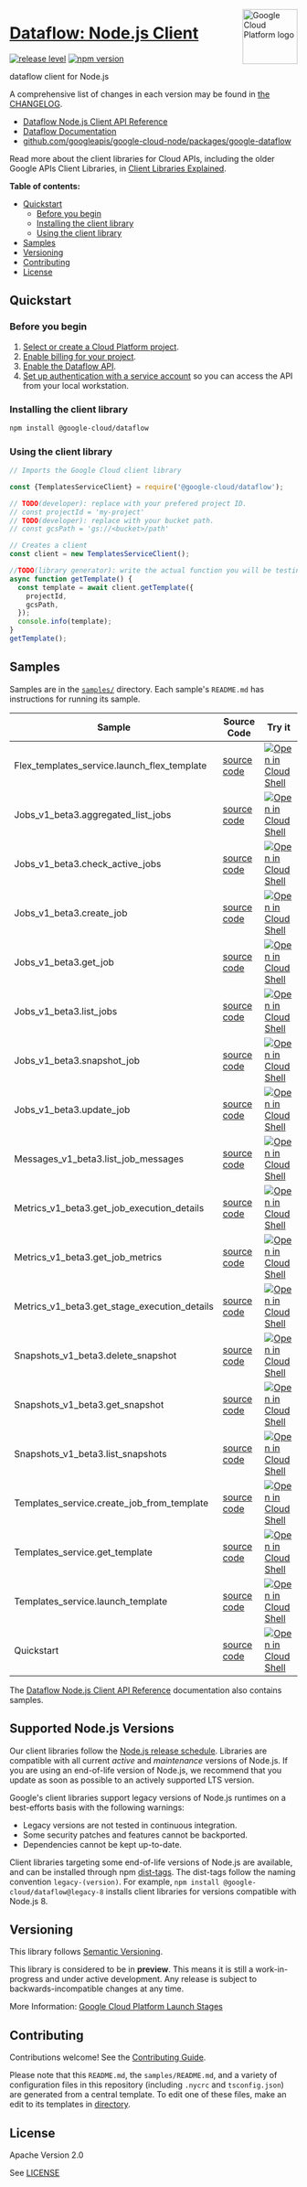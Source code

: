 [//]: # "This README.md file is auto-generated, all changes to this file will be lost."
[//]: # "To regenerate it, use `python -m synthtool`."
<img src="https://avatars2.githubusercontent.com/u/2810941?v=3&s=96" alt="Google Cloud Platform logo" title="Google Cloud Platform" align="right" height="96" width="96"/>

# [Dataflow: Node.js Client](https://github.com/googleapis/google-cloud-node/tree/main/packages/google-dataflow)

[![release level](https://img.shields.io/badge/release%20level-preview-yellow.svg?style=flat)](https://cloud.google.com/terms/launch-stages)
[![npm version](https://img.shields.io/npm/v/@google-cloud/dataflow.svg)](https://www.npmjs.org/package/@google-cloud/dataflow)




dataflow client for Node.js


A comprehensive list of changes in each version may be found in
[the CHANGELOG](https://github.com/googleapis/google-cloud-node/tree/main/packages/google-dataflow/CHANGELOG.md).

* [Dataflow Node.js Client API Reference][client-docs]
* [Dataflow Documentation][product-docs]
* [github.com/googleapis/google-cloud-node/packages/google-dataflow](https://github.com/googleapis/google-cloud-node/tree/main/packages/google-dataflow)

Read more about the client libraries for Cloud APIs, including the older
Google APIs Client Libraries, in [Client Libraries Explained][explained].

[explained]: https://cloud.google.com/apis/docs/client-libraries-explained

**Table of contents:**


* [Quickstart](#quickstart)
  * [Before you begin](#before-you-begin)
  * [Installing the client library](#installing-the-client-library)
  * [Using the client library](#using-the-client-library)
* [Samples](#samples)
* [Versioning](#versioning)
* [Contributing](#contributing)
* [License](#license)

## Quickstart

### Before you begin

1.  [Select or create a Cloud Platform project][projects].
1.  [Enable billing for your project][billing].
1.  [Enable the Dataflow API][enable_api].
1.  [Set up authentication with a service account][auth] so you can access the
    API from your local workstation.

### Installing the client library

```bash
npm install @google-cloud/dataflow
```


### Using the client library

```javascript
// Imports the Google Cloud client library

const {TemplatesServiceClient} = require('@google-cloud/dataflow');

// TODO(developer): replace with your prefered project ID.
// const projectId = 'my-project'
// TODO(developer): replace with your bucket path.
// const gcsPath = 'gs://<bucket>/path'

// Creates a client
const client = new TemplatesServiceClient();

//TODO(library generator): write the actual function you will be testing
async function getTemplate() {
  const template = await client.getTemplate({
    projectId,
    gcsPath,
  });
  console.info(template);
}
getTemplate();

```



## Samples

Samples are in the [`samples/`](https://github.com/googleapis/google-cloud-node/tree/main/packages/google-dataflow/samples) directory. Each sample's `README.md` has instructions for running its sample.

| Sample                      | Source Code                       | Try it |
| --------------------------- | --------------------------------- | ------ |
| Flex_templates_service.launch_flex_template | [source code](https://github.com/googleapis/google-cloud-node/blob/main/packages/google-dataflow/samples/generated/v1beta3/flex_templates_service.launch_flex_template.js) | [![Open in Cloud Shell][shell_img]](https://console.cloud.google.com/cloudshell/open?git_repo=https://github.com/googleapis/google-cloud-node&page=editor&open_in_editor=packages/google-dataflow/samples/generated/v1beta3/flex_templates_service.launch_flex_template.js,packages/google-dataflow/samples/README.md) |
| Jobs_v1_beta3.aggregated_list_jobs | [source code](https://github.com/googleapis/google-cloud-node/blob/main/packages/google-dataflow/samples/generated/v1beta3/jobs_v1_beta3.aggregated_list_jobs.js) | [![Open in Cloud Shell][shell_img]](https://console.cloud.google.com/cloudshell/open?git_repo=https://github.com/googleapis/google-cloud-node&page=editor&open_in_editor=packages/google-dataflow/samples/generated/v1beta3/jobs_v1_beta3.aggregated_list_jobs.js,packages/google-dataflow/samples/README.md) |
| Jobs_v1_beta3.check_active_jobs | [source code](https://github.com/googleapis/google-cloud-node/blob/main/packages/google-dataflow/samples/generated/v1beta3/jobs_v1_beta3.check_active_jobs.js) | [![Open in Cloud Shell][shell_img]](https://console.cloud.google.com/cloudshell/open?git_repo=https://github.com/googleapis/google-cloud-node&page=editor&open_in_editor=packages/google-dataflow/samples/generated/v1beta3/jobs_v1_beta3.check_active_jobs.js,packages/google-dataflow/samples/README.md) |
| Jobs_v1_beta3.create_job | [source code](https://github.com/googleapis/google-cloud-node/blob/main/packages/google-dataflow/samples/generated/v1beta3/jobs_v1_beta3.create_job.js) | [![Open in Cloud Shell][shell_img]](https://console.cloud.google.com/cloudshell/open?git_repo=https://github.com/googleapis/google-cloud-node&page=editor&open_in_editor=packages/google-dataflow/samples/generated/v1beta3/jobs_v1_beta3.create_job.js,packages/google-dataflow/samples/README.md) |
| Jobs_v1_beta3.get_job | [source code](https://github.com/googleapis/google-cloud-node/blob/main/packages/google-dataflow/samples/generated/v1beta3/jobs_v1_beta3.get_job.js) | [![Open in Cloud Shell][shell_img]](https://console.cloud.google.com/cloudshell/open?git_repo=https://github.com/googleapis/google-cloud-node&page=editor&open_in_editor=packages/google-dataflow/samples/generated/v1beta3/jobs_v1_beta3.get_job.js,packages/google-dataflow/samples/README.md) |
| Jobs_v1_beta3.list_jobs | [source code](https://github.com/googleapis/google-cloud-node/blob/main/packages/google-dataflow/samples/generated/v1beta3/jobs_v1_beta3.list_jobs.js) | [![Open in Cloud Shell][shell_img]](https://console.cloud.google.com/cloudshell/open?git_repo=https://github.com/googleapis/google-cloud-node&page=editor&open_in_editor=packages/google-dataflow/samples/generated/v1beta3/jobs_v1_beta3.list_jobs.js,packages/google-dataflow/samples/README.md) |
| Jobs_v1_beta3.snapshot_job | [source code](https://github.com/googleapis/google-cloud-node/blob/main/packages/google-dataflow/samples/generated/v1beta3/jobs_v1_beta3.snapshot_job.js) | [![Open in Cloud Shell][shell_img]](https://console.cloud.google.com/cloudshell/open?git_repo=https://github.com/googleapis/google-cloud-node&page=editor&open_in_editor=packages/google-dataflow/samples/generated/v1beta3/jobs_v1_beta3.snapshot_job.js,packages/google-dataflow/samples/README.md) |
| Jobs_v1_beta3.update_job | [source code](https://github.com/googleapis/google-cloud-node/blob/main/packages/google-dataflow/samples/generated/v1beta3/jobs_v1_beta3.update_job.js) | [![Open in Cloud Shell][shell_img]](https://console.cloud.google.com/cloudshell/open?git_repo=https://github.com/googleapis/google-cloud-node&page=editor&open_in_editor=packages/google-dataflow/samples/generated/v1beta3/jobs_v1_beta3.update_job.js,packages/google-dataflow/samples/README.md) |
| Messages_v1_beta3.list_job_messages | [source code](https://github.com/googleapis/google-cloud-node/blob/main/packages/google-dataflow/samples/generated/v1beta3/messages_v1_beta3.list_job_messages.js) | [![Open in Cloud Shell][shell_img]](https://console.cloud.google.com/cloudshell/open?git_repo=https://github.com/googleapis/google-cloud-node&page=editor&open_in_editor=packages/google-dataflow/samples/generated/v1beta3/messages_v1_beta3.list_job_messages.js,packages/google-dataflow/samples/README.md) |
| Metrics_v1_beta3.get_job_execution_details | [source code](https://github.com/googleapis/google-cloud-node/blob/main/packages/google-dataflow/samples/generated/v1beta3/metrics_v1_beta3.get_job_execution_details.js) | [![Open in Cloud Shell][shell_img]](https://console.cloud.google.com/cloudshell/open?git_repo=https://github.com/googleapis/google-cloud-node&page=editor&open_in_editor=packages/google-dataflow/samples/generated/v1beta3/metrics_v1_beta3.get_job_execution_details.js,packages/google-dataflow/samples/README.md) |
| Metrics_v1_beta3.get_job_metrics | [source code](https://github.com/googleapis/google-cloud-node/blob/main/packages/google-dataflow/samples/generated/v1beta3/metrics_v1_beta3.get_job_metrics.js) | [![Open in Cloud Shell][shell_img]](https://console.cloud.google.com/cloudshell/open?git_repo=https://github.com/googleapis/google-cloud-node&page=editor&open_in_editor=packages/google-dataflow/samples/generated/v1beta3/metrics_v1_beta3.get_job_metrics.js,packages/google-dataflow/samples/README.md) |
| Metrics_v1_beta3.get_stage_execution_details | [source code](https://github.com/googleapis/google-cloud-node/blob/main/packages/google-dataflow/samples/generated/v1beta3/metrics_v1_beta3.get_stage_execution_details.js) | [![Open in Cloud Shell][shell_img]](https://console.cloud.google.com/cloudshell/open?git_repo=https://github.com/googleapis/google-cloud-node&page=editor&open_in_editor=packages/google-dataflow/samples/generated/v1beta3/metrics_v1_beta3.get_stage_execution_details.js,packages/google-dataflow/samples/README.md) |
| Snapshots_v1_beta3.delete_snapshot | [source code](https://github.com/googleapis/google-cloud-node/blob/main/packages/google-dataflow/samples/generated/v1beta3/snapshots_v1_beta3.delete_snapshot.js) | [![Open in Cloud Shell][shell_img]](https://console.cloud.google.com/cloudshell/open?git_repo=https://github.com/googleapis/google-cloud-node&page=editor&open_in_editor=packages/google-dataflow/samples/generated/v1beta3/snapshots_v1_beta3.delete_snapshot.js,packages/google-dataflow/samples/README.md) |
| Snapshots_v1_beta3.get_snapshot | [source code](https://github.com/googleapis/google-cloud-node/blob/main/packages/google-dataflow/samples/generated/v1beta3/snapshots_v1_beta3.get_snapshot.js) | [![Open in Cloud Shell][shell_img]](https://console.cloud.google.com/cloudshell/open?git_repo=https://github.com/googleapis/google-cloud-node&page=editor&open_in_editor=packages/google-dataflow/samples/generated/v1beta3/snapshots_v1_beta3.get_snapshot.js,packages/google-dataflow/samples/README.md) |
| Snapshots_v1_beta3.list_snapshots | [source code](https://github.com/googleapis/google-cloud-node/blob/main/packages/google-dataflow/samples/generated/v1beta3/snapshots_v1_beta3.list_snapshots.js) | [![Open in Cloud Shell][shell_img]](https://console.cloud.google.com/cloudshell/open?git_repo=https://github.com/googleapis/google-cloud-node&page=editor&open_in_editor=packages/google-dataflow/samples/generated/v1beta3/snapshots_v1_beta3.list_snapshots.js,packages/google-dataflow/samples/README.md) |
| Templates_service.create_job_from_template | [source code](https://github.com/googleapis/google-cloud-node/blob/main/packages/google-dataflow/samples/generated/v1beta3/templates_service.create_job_from_template.js) | [![Open in Cloud Shell][shell_img]](https://console.cloud.google.com/cloudshell/open?git_repo=https://github.com/googleapis/google-cloud-node&page=editor&open_in_editor=packages/google-dataflow/samples/generated/v1beta3/templates_service.create_job_from_template.js,packages/google-dataflow/samples/README.md) |
| Templates_service.get_template | [source code](https://github.com/googleapis/google-cloud-node/blob/main/packages/google-dataflow/samples/generated/v1beta3/templates_service.get_template.js) | [![Open in Cloud Shell][shell_img]](https://console.cloud.google.com/cloudshell/open?git_repo=https://github.com/googleapis/google-cloud-node&page=editor&open_in_editor=packages/google-dataflow/samples/generated/v1beta3/templates_service.get_template.js,packages/google-dataflow/samples/README.md) |
| Templates_service.launch_template | [source code](https://github.com/googleapis/google-cloud-node/blob/main/packages/google-dataflow/samples/generated/v1beta3/templates_service.launch_template.js) | [![Open in Cloud Shell][shell_img]](https://console.cloud.google.com/cloudshell/open?git_repo=https://github.com/googleapis/google-cloud-node&page=editor&open_in_editor=packages/google-dataflow/samples/generated/v1beta3/templates_service.launch_template.js,packages/google-dataflow/samples/README.md) |
| Quickstart | [source code](https://github.com/googleapis/google-cloud-node/blob/main/packages/google-dataflow/samples/quickstart.js) | [![Open in Cloud Shell][shell_img]](https://console.cloud.google.com/cloudshell/open?git_repo=https://github.com/googleapis/google-cloud-node&page=editor&open_in_editor=packages/google-dataflow/samples/quickstart.js,packages/google-dataflow/samples/README.md) |



The [Dataflow Node.js Client API Reference][client-docs] documentation
also contains samples.

## Supported Node.js Versions

Our client libraries follow the [Node.js release schedule](https://nodejs.org/en/about/releases/).
Libraries are compatible with all current _active_ and _maintenance_ versions of
Node.js.
If you are using an end-of-life version of Node.js, we recommend that you update
as soon as possible to an actively supported LTS version.

Google's client libraries support legacy versions of Node.js runtimes on a
best-efforts basis with the following warnings:

* Legacy versions are not tested in continuous integration.
* Some security patches and features cannot be backported.
* Dependencies cannot be kept up-to-date.

Client libraries targeting some end-of-life versions of Node.js are available, and
can be installed through npm [dist-tags](https://docs.npmjs.com/cli/dist-tag).
The dist-tags follow the naming convention `legacy-(version)`.
For example, `npm install @google-cloud/dataflow@legacy-8` installs client libraries
for versions compatible with Node.js 8.

## Versioning

This library follows [Semantic Versioning](http://semver.org/).







This library is considered to be in **preview**. This means it is still a
work-in-progress and under active development. Any release is subject to
backwards-incompatible changes at any time.


More Information: [Google Cloud Platform Launch Stages][launch_stages]

[launch_stages]: https://cloud.google.com/terms/launch-stages

## Contributing

Contributions welcome! See the [Contributing Guide](https://github.com/googleapis/google-cloud-node/blob/main/CONTRIBUTING.md).

Please note that this `README.md`, the `samples/README.md`,
and a variety of configuration files in this repository (including `.nycrc` and `tsconfig.json`)
are generated from a central template. To edit one of these files, make an edit
to its templates in
[directory](https://github.com/googleapis/synthtool).

## License

Apache Version 2.0

See [LICENSE](https://github.com/googleapis/google-cloud-node/blob/main/LICENSE)

[client-docs]: https://cloud.google.com/nodejs/docs/reference/dataflow/latest
[product-docs]: https://cloud.google.com/dataflow/
[shell_img]: https://gstatic.com/cloudssh/images/open-btn.png
[projects]: https://console.cloud.google.com/project
[billing]: https://support.google.com/cloud/answer/6293499#enable-billing
[enable_api]: https://console.cloud.google.com/flows/enableapi?apiid=dataflow.googleapis.com
[auth]: https://cloud.google.com/docs/authentication/getting-started

